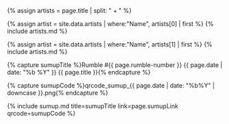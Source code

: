 {% assign artists = page.title | split: " + " %}

{% assign artist = site.data.artists | where:"Name", artists[0] | first %} 
{% include artists.md %}

{% assign artist = site.data.artists | where:"Name", artists[1] | first %}
{% include artists.md %}

{% capture sumupTitle %}Rumble #{{ page.rumble-number }} {{ page.date | date: "%b %Y" }} {{ page.title }}{% endcapture %}

{% capture sumupCode %}qrcode_sumup_{{ page.date | date: "%b%Y" | downcase }}.png{% endcapture %}

{% include sumup.md title=sumupTitle link=page.sumupLink qrcode=sumupCode %}
